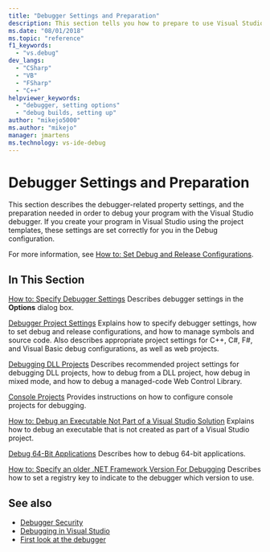 ```yaml
---
title: "Debugger Settings and Preparation"
description: This section tells you how to prepare to use Visual Studio debugger, and describes relevant properties. Follow the links to the information you need.
ms.date: "08/01/2018"
ms.topic: "reference"
f1_keywords:
  - "vs.debug"
dev_langs:
  - "CSharp"
  - "VB"
  - "FSharp"
  - "C++"
helpviewer_keywords:
  - "debugger, setting options"
  - "debug builds, setting up"
author: "mikejo5000"
ms.author: "mikejo"
manager: jmartens
ms.technology: vs-ide-debug
---
```

# Debugger Settings and Preparation

This section describes the debugger-related property settings, and the preparation needed in order to debug your program with the Visual Studio debugger. If you create your program in Visual Studio using the project templates, these settings are set correctly for you in the Debug configuration.

 For more information, see [How to: Set Debug and Release Configurations](../debugger/how-to-set-debug-and-release-configurations.md).

## In This Section

 [How to: Specify Debugger Settings](../debugger/how-to-specify-debugger-settings.md)
 Describes debugger settings in the **Options** dialog box.
 
 [Debugger Project Settings](../debugger/debugger-project-settings.md)
 Explains how to specify debugger settings, how to set debug and release configurations, and how to manage symbols and source code. Also describes appropriate project settings for C++, C#, F#, and Visual Basic debug configurations, as well as web projects.

 [Debugging DLL Projects](../debugger/debugging-dll-projects.md)
 Describes recommended project settings for debugging DLL projects, how to debug from a DLL project, how debug in mixed mode, and how to debug a managed-code Web Control Library.

 [Console Projects](../debugger/debugging-preparation-console-projects.md)
 Provides instructions on how to configure console projects for debugging.

 [How to: Debug an Executable Not Part of a Visual Studio Solution](../debugger/how-to-debug-an-executable-not-part-of-a-visual-studio-solution.md)
 Explains how to debug an executable that is not created as part of a Visual Studio project.

 [Debug 64-Bit Applications](../debugger/debug-64-bit-applications.md)
 Describes how to debug 64-bit applications.

 [How to: Specify an older .NET Framework Version For Debugging](../debugger/how-to-specify-a-dotnet-framework-version-for-debugging.md)
 Describes how to set a registry key to indicate to the debugger which version to use.

## See also
- [Debugger Security](../debugger/debugger-security.md)
- [Debugging in Visual Studio](../debugger/index.yml)
- [First look at the debugger](../debugger/debugger-feature-tour.md)